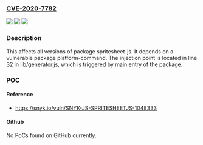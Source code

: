 ### [CVE-2020-7782](https://cve.mitre.org/cgi-bin/cvename.cgi?name=CVE-2020-7782)
![](https://img.shields.io/static/v1?label=Product&message=spritesheet-js&color=blue)
![](https://img.shields.io/static/v1?label=Version&message=%3E%3D%200%20&color=brighgreen)
![](https://img.shields.io/static/v1?label=Vulnerability&message=Command%20Injection&color=brighgreen)

### Description

This affects all versions of package spritesheet-js. It depends on a vulnerable package platform-command. The injection point is located in line 32 in lib/generator.js, which is triggered by main entry of the package.

### POC

#### Reference
- https://snyk.io/vuln/SNYK-JS-SPRITESHEETJS-1048333

#### Github
No PoCs found on GitHub currently.

